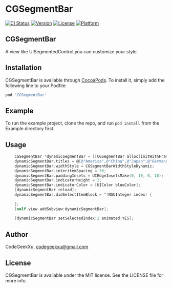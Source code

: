 # CGSegmentBar

[![CI Status](https://img.shields.io/travis/CodeGeekXu/CGSegmentBar.svg?style=flat)](https://travis-ci.org/CodeGeekXu/CGSegmentBar)
[![Version](https://img.shields.io/cocoapods/v/CGSegmentBar.svg?style=flat)](https://cocoapods.org/pods/CGSegmentBar)
[![License](https://img.shields.io/cocoapods/l/CGSegmentBar.svg?style=flat)](https://cocoapods.org/pods/CGSegmentBar)
[![Platform](https://img.shields.io/cocoapods/p/CGSegmentBar.svg?style=flat)](https://cocoapods.org/pods/CGSegmentBar)

## CGSegmentBar
A view like UISegmentedControl,you can customize your style.

## Installation

CGSegmentBar is available through [CocoaPods](https://cocoapods.org). To install
it, simply add the following line to your Podfile:

```ruby
pod 'CGSegmentBar'
```

## Example

To run the example project, clone the repo, and run `pod install` from the Example directory first.

## Usage

```objective-c
    CGSegmentBar *dynamicSegmentBar = [[CGSegmentBar alloc]initWithFrame:CGRectMake(0, 100, CGRectGetWidth(self.view.bounds), 40)];
    dynamicSegmentBar.titles = @[@"America",@"China",@"Japan",@"Germany",@"France",@"Italy",@"Spain",@"India"];
    dynamicSegmentBar.widthStyle = CGSegmentBarWidthStyleDynamic;
    dynamicSegmentBar.interitemSpacing = 30;
    dynamicSegmentBar.paddingInsets = UIEdgeInsetsMake(0, 10, 0, 10);
    dynamicSegmentBar.indicatorHeight = 2;
    dynamicSegmentBar.indicatorColor = [UIColor blueColor];
    [dynamicSegmentBar reload];
    dynamicSegmentBar.didSelectItemBlock = ^(NSUInteger index) {
        
    };
    [self.view addSubview:dynamicSegmentBar];
    
    [dynamicSegmentBar setSelectedIndex:2 animated:YES];
```

## Author

CodeGeekXu, codegeekxu@gmail.com

## License

CGSegmentBar is available under the MIT license. See the LICENSE file for more info.

